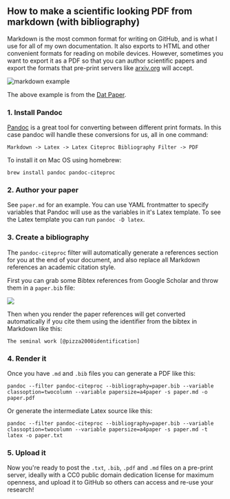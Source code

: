 ## How to make a scientific looking PDF from markdown (with bibliography)

Markdown is the most common format for writing on GitHub, and is what I use for all of my own documentation. It also exports to HTML and other convenient formats for reading on mobile devices. However, sometimes you want to export it as a PDF so that you can author scientific papers and export the formats that pre-print servers like [arxiv.org](https://arxiv.org/) will accept.

![markdown example](https://gist.githubusercontent.com/maxogden/97190db73ac19fc6c1d9beee1a6e4fc8/raw/c127b99eddbd3491114aefaaa60a124e566d77a5/markdown.png)

The above example is from the [Dat Paper](https://github.com/datproject/docs/tree/master/papers).

### 1. Install Pandoc

[Pandoc](https://en.wikipedia.org/wiki/Pandoc) is a great tool for converting between different print formats. In this case pandoc will handle these conversions for us, all in one command:

```
Markdown -> Latex -> Latex Citeproc Bibliography Filter -> PDF
```

To install it on Mac OS using homebrew:

```
brew install pandoc pandoc-citeproc
```

### 2. Author your paper

See `paper.md` for an example. You can use YAML frontmatter to specify variables that Pandoc will use as the variables in it's Latex template. To see the Latex template you can run `pandoc -D latex`.

### 3. Create a bibliography

The `pandoc-citeproc` filter will automatically generate a references section for you at the end of your document, and also replace all Markdown references an academic citation style.

First you can grab some Bibtex references from Google Scholar and throw them in a `paper.bib` file:

![](https://gist.github.com/maxogden/97190db73ac19fc6c1d9beee1a6e4fc8/raw/adaaa9b5c19460d3be42021ef0c1b8e11a8d38fe/bibtex.png)

Then when you render the paper references will get converted automatically if you cite them using the identifier from the bibtex in Markdown like this:

```
The seminal work [@pizza2000identification]
```

### 4. Render it

Once you have `.md` and `.bib` files you can generate a PDF like this:

```
pandoc --filter pandoc-citeproc --bibliography=paper.bib --variable classoption=twocolumn --variable papersize=a4paper -s paper.md -o paper.pdf
```

Or generate the intermediate Latex source like this:

```
pandoc --filter pandoc-citeproc --bibliography=paper.bib --variable classoption=twocolumn --variable papersize=a4paper -s paper.md -t latex -o paper.txt
```

### 5. Upload it

Now you're ready to post the `.txt`, `.bib`, `.pdf` and `.md` files on a pre-print server, ideally with a CC0 public domain dedication license for maximum openness, and upload it to GitHub so others can access and re-use your research!
